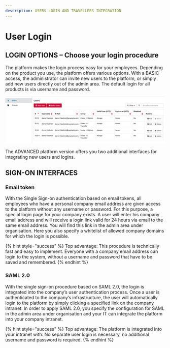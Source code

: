 ```yaml
---
description: USERS LOGIN AND TRAVELLERS INTEGRATION
---
```


# User Login

## LOGIN OPTIONS – Choose your login procedure

The platform makes the login process easy for your employees. Depending on the product you use, the platform offers various options. With a BASIC access, the administrator can invite new users to the platform, or simply add new users directly out of the admin area. The default login for all products is via username and password.

![](../.gitbook/assets/admin-area.jpg)

The ADVANCED platform version offers you two additional interfaces for integrating new users and logins.

## SIGN-ON INTERFACES

### Email token

With the Single Sign-on authentication based on email tokens, all employees who have a personal company email address are given access to the platform without any username or password. For this purpose, a special login page for your company exists. A user will enter his company email address and will receive a login link valid for 24 hours via email to the same email address. You will find this link in the admin area under organisation. Here you also specify a whitelist of allowed company domains for which the login is possible.

{% hint style="success" %}
Top advantage: This procedure is technically fast and easy to implement. Everyone with a company email address can login to the system, without a username and password that have to be saved and remembered.
{% endhint %}

### **SAML 2.0**

With the single sign-on procedure based on SAML 2.0, the login is integrated into the company’s user authentication process. Once a user is authenticated to the company’s infrastructure, the user will automatically login to the platform by simply clicking a specified link on the company intranet. In order to apply SAML 2.0, you specify the configuration for SAML in the admin area under organisation and your IT can integrate the platform into your company intranet.

{% hint style="success" %}
Top advantage: The platform is integrated into your intranet with. No separate user login is necessary, no additional username and password is required.
{% endhint %}

